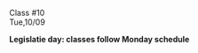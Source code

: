 <div class="lecture1">

<div class="column_date">
<p markdown="block">

Class #10 <br>
Tue,10/09

</p>
</div>
<div class="column_materials">
<p markdown="block">



</p>
</div>

<div class="column_assign">
<p markdown="block">

__Legislatie day: classes follow Monday schedule__




</p>
</div>

</div>
